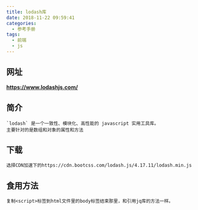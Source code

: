 ```yaml
---
title: lodash库
date: 2018-11-22 09:59:41
categories:
  - 参考手册
tags:
  - 前端
  - js
---
```


## 网址

**https://www.lodashjs.com/**

## 简介

    `lodash` 是一个一致性、模块化、高性能的 javascript 实用工具库。
    主要针对的是数组和对象的属性和方法

## 下载

    选择CDN加速下的https://cdn.bootcss.com/lodash.js/4.17.11/lodash.min.js

## 食用方法

    复制<script>标签到html文件里的body标签结束那里，和引用jq库的方法一样。
